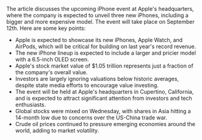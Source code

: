 The article discusses the upcoming iPhone event at Apple's headquarters, where the company is expected to unveil three new iPhones, including a bigger and more expensive model. The event will take place on September 12th. Here are some key points:

* Apple is expected to showcase its new iPhones, Apple Watch, and AirPods, which will be critical for building on last year's record revenue.
* The new iPhone lineup is expected to include a larger and pricier model with a 6.5-inch OLED screen.
* Apple's stock market value of $1.05 trillion represents just a fraction of the company's overall value.
* Investors are largely ignoring valuations below historic averages, despite state media efforts to encourage value investing.
* The event will be held at Apple's headquarters in Cupertino, California, and is expected to attract significant attention from investors and tech enthusiasts.
* Global stocks were mixed on Wednesday, with shares in Asia hitting a 14-month low due to concerns over the US-China trade war.
* Crude oil prices continued to pressure emerging economies around the world, adding to market volatility.